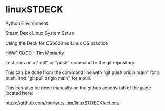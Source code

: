 # linuxSTDECK

Python Environment

Steam Deck Linux System Setup

Using the Deck for CS6620 as Linux OS practice

HW#1 CI/CD - Tim Moriarity

Test runs on a "pull" or "push" command to the git repository.

This can be done from the command line with "git push origin main" for a push, and "git pull origin main" for a pull.

This can also be done manually on the github actions tab of the page located here:

https://github.com/moriarity-tim/linuxSTDECK/actions


